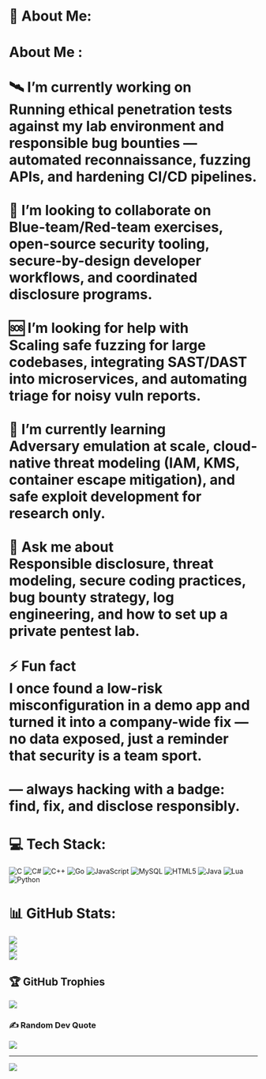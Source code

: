 
# 💫 About Me:
# About Me :<br><br>🛰️ I’m currently working on<br>Running ethical penetration tests against my lab environment and responsible bug bounties — automated reconnaissance, fuzzing APIs, and hardening CI/CD pipelines.<br><br>🤝 I’m looking to collaborate on<br>Blue-team/Red-team exercises, open-source security tooling, secure-by-design developer workflows, and coordinated disclosure programs.<br><br>🆘 I’m looking for help with<br>Scaling safe fuzzing for large codebases, integrating SAST/DAST into microservices, and automating triage for noisy vuln reports.<br><br>🌱 I’m currently learning<br>Adversary emulation at scale, cloud-native threat modeling (IAM, KMS, container escape mitigation), and safe exploit development for research only.<br><br>💬 Ask me about<br>Responsible disclosure, threat modeling, secure coding practices, bug bounty strategy, log engineering, and how to set up a private pentest lab.<br><br>⚡ Fun fact<br>I once found a low-risk misconfiguration in a demo app and turned it into a company-wide fix — no data exposed, just a reminder that security is a team sport.<br><br>— always hacking with a badge: find, fix, and disclose responsibly.<br>


# 💻 Tech Stack:
![C](https://img.shields.io/badge/c-%2300599C.svg?style=for-the-badge&logo=c&logoColor=white) ![C#](https://img.shields.io/badge/c%23-%23239120.svg?style=for-the-badge&logo=csharp&logoColor=white) ![C++](https://img.shields.io/badge/c++-%2300599C.svg?style=for-the-badge&logo=c%2B%2B&logoColor=white) ![Go](https://img.shields.io/badge/go-%2300ADD8.svg?style=for-the-badge&logo=go&logoColor=white) ![JavaScript](https://img.shields.io/badge/javascript-%23323330.svg?style=for-the-badge&logo=javascript&logoColor=%23F7DF1E) ![MySQL](https://img.shields.io/badge/mysql-4479A1.svg?style=for-the-badge&logo=mysql&logoColor=white) ![HTML5](https://img.shields.io/badge/html5-%23E34F26.svg?style=for-the-badge&logo=html5&logoColor=white) ![Java](https://img.shields.io/badge/java-%23ED8B00.svg?style=for-the-badge&logo=openjdk&logoColor=white) ![Lua](https://img.shields.io/badge/lua-%232C2D72.svg?style=for-the-badge&logo=lua&logoColor=white) ![Python](https://img.shields.io/badge/python-3670A0?style=for-the-badge&logo=python&logoColor=ffdd54)
# 📊 GitHub Stats:
![](https://github-readme-stats.vercel.app/api?username=N0Xzzzz&theme=dark&hide_border=false&include_all_commits=true&count_private=true)<br/>
![](https://nirzak-streak-stats.vercel.app/?user=N0Xzzzz&theme=dark&hide_border=false)<br/>
![](https://github-readme-stats.vercel.app/api/top-langs/?username=N0Xzzzz&theme=dark&hide_border=false&include_all_commits=true&count_private=true&layout=compact)

## 🏆 GitHub Trophies
![](https://github-profile-trophy.vercel.app/?username=N0Xzzzz&theme=calm_pink&no-frame=false&no-bg=true&margin-w=4)

### ✍️ Random Dev Quote
![](https://quotes-github-readme.vercel.app/api?type=horizontal&theme=radical)

---
[![](https://visitcount.itsvg.in/api?id=N0Xzzzz&icon=10&color=10)](https://visitcount.itsvg.in)

<!-- Proudly created with GPRM ( https://gprm.itsvg.in ) -->
